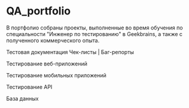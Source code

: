 # QA_portfolio
В портфолио собраны проекты, выполненные во время обучения по специальности "Инженер по тестированию" в Geekbrains, а также с полученного коммерческого опыта.

Тестовая документация
Чек-листы | Баг-репорты

Тестирование веб-приложений

Тестирование мобильных приложений

Тестирование API

База данных

